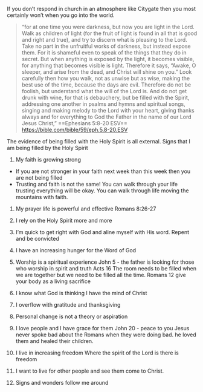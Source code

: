 
If you don’t respond in church in an atmosphere like Citygate then you most certainly won’t when you go into the world.

> “for at one time you were darkness, but now you are light in the Lord. Walk as children of light (for the fruit of light is found in all that is good and right and true), and try to discern what is pleasing to the Lord. Take no part in the unfruitful works of darkness, but instead expose them. For it is shameful even to speak of the things that they do in secret. But when anything is exposed by the light, it becomes visible, for anything that becomes visible is light. Therefore it says, “Awake, O sleeper, and arise from the dead, and Christ will shine on you.” Look carefully then how you walk, not as unwise but as wise, making the best use of the time, because the days are evil. Therefore do not be foolish, but understand what the will of the Lord is. And do not get drunk with wine, for that is debauchery, but be filled with the Spirit, addressing one another in psalms and hymns and spiritual songs, singing and making melody to the Lord with your heart, giving thanks always and for everything to God the Father in the name of our Lord Jesus Christ,”
‭‭==Ephesians‬ ‭5‬:‭8‬-‭20‬ ‭ESV‬‬==
https://bible.com/bible/59/eph.5.8-20.ESV

The evidence of being filled with the Holy Spirit is all external.
Signs that I am being filled by the Holy Spirit
1. My faith is growing strong
- If you are not stronger in your faith next week than this week then you are not being filled
- Trusting and faith is not the same!
You can walk through your life trusting everything will be okay.
You can walk through life moving the mountains with faith.

1. My prayer life is powerful and effective
Romans 8:26-27


2. I rely on the Holy Spirit more and more


3. I’m quick to get right with God and aline myself with His word.
Repent and be convicted

4. I have an increasing hunger for the Word of God

5. Worship is a spiritual experience
John 5 - the father is looking for those who worship in spirit and truth
Acts 16
The room needs to be filled when we are together but we need to be filled all the time.
Romans 12 give your body as a living sacrifice

6. I know what God is thinking
I have the mind of Christ

7. I overflow with gratitude and thanksgiving

8. Personal change is not a theory or aspiration

9. I love people and I have grace for them
John 20 - peace to you
Jesus never spoke bad about the Romans when they were doing bad. he loved them and healed their children.

10. I live in increasing freedom
Where the spirit of the Lord is there is freedom

11. I want to live for other people and see them come to Christ.

12. Signs and wonders follow me around
